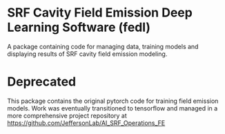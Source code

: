 # SRF Cavity Field Emission Deep Learning Software (fedl)

A package containing code for managing data, training models and displaying results of SRF cavity field emission
modeling.

# Deprecated

This package contains the original pytorch code for training field emission models.  Work was eventually transitioned to tensorflow and managed in a more comprehensive project repository at https://github.com/JeffersonLab/AI_SRF_Operations_FE
